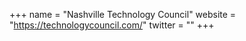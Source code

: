 +++
name = "Nashville Technology Council"
website = "https://technologycouncil.com/"
twitter = ""
+++